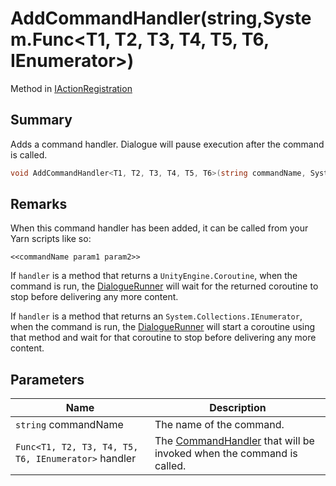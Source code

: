 # AddCommandHandler(string,System.Func\<T1, T2, T3, T4, T5, T6, IEnumerator>)

Method in [IActionRegistration](./)

## Summary

Adds a command handler. Dialogue will pause execution after the command is called.

```csharp
void AddCommandHandler<T1, T2, T3, T4, T5, T6>(string commandName, System.Func<T1, T2, T3, T4, T5, T6, IEnumerator> handler);
```

## Remarks

When this command handler has been added, it can be called from your Yarn scripts like so:

```
<<commandName param1 param2>>
```

If `handler` is a method that returns a `UnityEngine.Coroutine`, when the command is run, the [DialogueRunner](../yarn.unity.dialoguerunner/) will wait for the returned coroutine to stop before delivering any more content.

If `handler` is a method that returns an `System.Collections.IEnumerator`, when the command is run, the [DialogueRunner](../yarn.unity.dialoguerunner/) will start a coroutine using that method and wait for that coroutine to stop before delivering any more content.

## Parameters

| Name                                                | Description                                                                                              |
| --------------------------------------------------- | -------------------------------------------------------------------------------------------------------- |
| `string` commandName                                | The name of the command.                                                                                 |
| `Func<T1, T2, T3, T4, T5, T6, IEnumerator>` handler | The [CommandHandler](../../yarn/yarn.commandhandler.md) that will be invoked when the command is called. |
